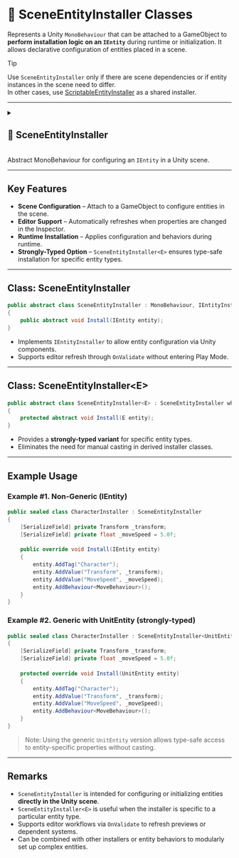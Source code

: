 # 🧩️ SceneEntityInstaller Classes

Represents a Unity `MonoBehaviour` that can be attached to a GameObject to **perform installation logic on an `IEntity`** during runtime or initialization. 
It allows declarative configuration of entities placed in a scene.

> [!TIP]
> Use `SceneEntityInstaller` only if there are scene dependencies or if entity instances in the scene need to differ.  
> In other cases, use [ScriptableEntityInstaller](ScriptableEntityInstaller.md) as a shared installer.

---

<details>
  <summary>
    <h2 id="scene-entity-installer"> 🧩 SceneEntityInstaller</h2>
    <br>Abstract MonoBehaviour for configuring an <code>IEntity</code> in a Unity scene.
  </summary>

<br>

```csharp
public abstract class SceneEntityInstaller : MonoBehaviour, IEntityInstaller
```
- **Inheritance:** Implements [IEntityInstaller](IEntityInstaller.md) to allow entity configuration via Unity components.
- **Remarks:** Supports editor refresh through `OnValidate` without entering Play Mode.

---

### 🏹 Methods

#### `Install(IEntity)`

```csharp
public abstract void Install(IEntity entity);
```
- **Description:** Installs data, values, or behaviors into the specified entity.
- **Parameters:** `entity` – The entity to install configuration or components into.
- **Remarks:** Must be implemented by derived classes.

#### `Uninstall(IEntity)`

```csharp
public virtual void Uninstall(IEntity entity);
```
- **Description:** Optionally removes previously installed data or behavior from the specified entity.
- **Parameters:** `entity` – The entity to uninstall configuration, components, or behavior from.
- **Remarks:** Default implementation does nothing. Override this method to provide custom uninstall logic.

#### `OnValidate()`
```csharp
protected virtual void OnValidate();
```
- **Description:** Called by Unity when the component is modified in the Inspector.
- **Note:** Runs only in the Unity Editor; does not execute at runtime.

### Example of Usage


#### 1. Create a new `GameObject`

<img width="360" height="255" alt="GameObject creation" src="https://github.com/user-attachments/assets/463a721f-e50d-4cb7-86be-a5d50a6bfa17" />

#### 2. Add `Entity` Component to the GameObject

<img width="464" height="346" alt="Entity component" src="https://github.com/user-attachments/assets/f74644ba-5858-4857-816e-ea47eed0e913" />

#### 3. Create `CharacterInstaller` script

 ```csharp
//Populates entity with tags, values and behaviours
public sealed class CharacterInstaller : SceneEntityInstaller
{
    [SerializeField] private Transform _transform;
    [SerializeField] private Const<float> _moveSpeed = 5.0f; //Immutable variable
    [SerializeField] private ReactiveVariable<Vector3> _moveDirection; //Mutable variable with subscription

    public override void Install(IEntity entity)
    {
        //Add tags to a character
        entity.AddTag("Character");
        entity.AddTag("Moveable");

        //Add properties to a character
        entity.AddValue("Transform", _transform);
        entity.AddValue("MoveSpeed", _moveSpeed);
        entity.AddValue("MoveDirection", _moveDirection);
    }
}
```

#### 5. Attach `CharacterInstaller` script to the GameObject

<img width="464" height="153" alt="изображение" src="https://github.com/user-attachments/assets/1967b1d8-b6b7-41c7-85db-5d6935f6443e" />

#### 6. Drag & drop `CharacterInstaller` into `installers` field of the entity

<img width="464" height="" alt="изображение" src="../../Images/SceneEntity%20Attach%20Installer.png" />

#### 7. Now your `Entity` has tags and properties.

</details>























---

## Key Features

- **Scene Configuration** – Attach to a GameObject to configure entities in the scene.
- **Editor Support** – Automatically refreshes when properties are changed in the Inspector.
- **Runtime Installation** – Applies configuration and behaviors during runtime.
- **Strongly-Typed Option** – `SceneEntityInstaller<E>` ensures type-safe installation for specific entity types.

---

## Class: SceneEntityInstaller
```csharp
public abstract class SceneEntityInstaller : MonoBehaviour, IEntityInstaller
{
    public abstract void Install(IEntity entity);
}
```
- Implements `IEntityInstaller` to allow entity configuration via Unity components.
- Supports editor refresh through `OnValidate` without entering Play Mode.

---

## Class: SceneEntityInstaller&lt;E&gt;

```csharp
public abstract class SceneEntityInstaller<E> : SceneEntityInstaller where E : class, IEntity
{
    protected abstract void Install(E entity);
}
```
- Provides a **strongly-typed variant** for specific entity types.
- Eliminates the need for manual casting in derived installer classes.

---

## Example Usage

### Example #1. Non-Generic (IEntity)
```csharp
public sealed class CharacterInstaller : SceneEntityInstaller
{
    [SerializeField] private Transform _transform;
    [SerializeField] private float _moveSpeed = 5.0f;

    public override void Install(IEntity entity)
    {
        entity.AddTag("Character");
        entity.AddValue("Transform", _transform);
        entity.AddValue("MoveSpeed", _moveSpeed);
        entity.AddBehaviour<MoveBehaviour>();
    }
}
```

### Example #2. Generic with UnitEntity (strongly-typed)
```csharp
public sealed class CharacterInstaller : SceneEntityInstaller<UnitEntity>
{
    [SerializeField] private Transform _transform;
    [SerializeField] private float _moveSpeed = 5.0f;

    protected override void Install(UnitEntity entity)
    {
        entity.AddTag("Character");
        entity.AddValue("Transform", _transform);
        entity.AddValue("MoveSpeed", _moveSpeed);
        entity.AddBehaviour<MoveBehaviour>();
    }
}
```

> Note: Using the generic `UnitEntity` version allows type-safe access to entity-specific properties without casting.

---

## Remarks

- `SceneEntityInstaller` is intended for configuring or initializing entities **directly in the Unity scene**.
- `SceneEntityInstaller<E>` is useful when the installer is specific to a particular entity type.
- Supports editor workflows via `OnValidate` to refresh previews or dependent systems.
- Can be combined with other installers or entity behaviors to modularly set up complex entities.
